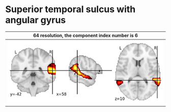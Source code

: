 # **Superior temporal sulcus with angular gyrus**

| 64 resolution, the component index number is 6|
|:---:|
| ![Component 64](../64/final/6.jpg "From component 64: Superior temporal sulcus with angular gyrus") |
